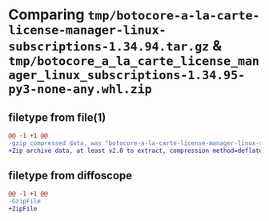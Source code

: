 # Comparing `tmp/botocore-a-la-carte-license-manager-linux-subscriptions-1.34.94.tar.gz` & `tmp/botocore_a_la_carte_license_manager_linux_subscriptions-1.34.95-py3-none-any.whl.zip`

## filetype from file(1)

```diff
@@ -1 +1 @@
-gzip compressed data, was "botocore-a-la-carte-license-manager-linux-subscriptions-1.34.94.tar", last modified: Tue Apr 30 01:01:39 2024, max compression
+Zip archive data, at least v2.0 to extract, compression method=deflate
```

## filetype from diffoscope

```diff
@@ -1 +1 @@
-GzipFile
+ZipFile
```

